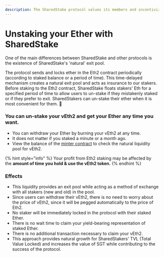 ```yaml
---
description: The SharedStake protocol values its members and incentivizes strong growth.
---
```


# Unstaking your Ether with SharedStake

One of the main differences between SharedStake and other protocols is the existence of SharedStake's 'natural' exit pool. 

The protocol sends and locks ether in the Eth2 contract periodically \(according to staked balance or a period of time\). This time-delayed mechanism creates a natural exit pool and acts as insurance to our stakers. Before staking to the Eth2 contract, SharedStake floats stakers' Eth for a specified period of time to allow users to un-stake if they mistakenly staked or if they prefer to exit. SharedStakers can un-stake their ether when it is most convenient for them. 💯

### You can un-stake your vEth2 and get your Ether any time you want.

* You can withdraw your Ether by burning your vEth2 at any time. 
* It does not matter if you staked a minute or a month ago.
* View the balance of the [minter contract](https://etherscan.io/address/0xbca3B7B87dCB15f0efa66136Bc0E4684a3e5da4d) to check the natural liquidity pool for vEth2.

{% hint style="info" %}
Your profit from Eth2 staking may be affected by the **amount of time you hold & use the vEth2 token.**
{% endhint %}

###  Effects

* This liquidity provides an exit pool while acting as a method of exchange with all stakers \(new and old\) in the pool.
* Since users can withdraw their vEth2, there is no need to worry about the price of vEth2, since it will be pegged automatically to the price of Eth2.
* No staker will be immediately locked in the protocol with their staked Ether.
* There is no wait time to claim your yield-bearing representation of staked Ether.
* There is no additional transaction necessary to claim your vEth2.
* This approach provides natural growth for SharedStakers' TVL \(Total Value Locked\) and increases the value of SGT while contributing to the success of the protocol.

